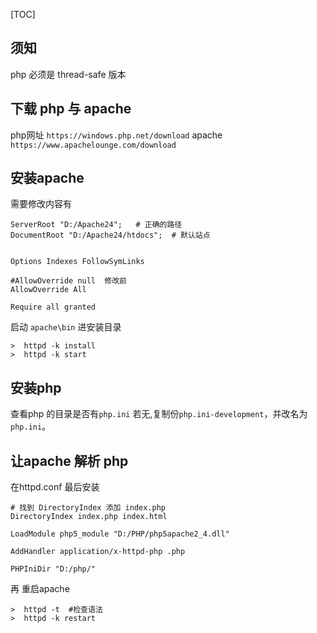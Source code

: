 [TOC]

## 须知
php 必须是 thread-safe 版本

## 下载 php 与 apache
php网址 `https://windows.php.net/download`
apache  `https://www.apachelounge.com/download`


## 安装apache
需要修改内容有
```
ServerRoot "D:/Apache24";   # 正确的路径
DocumentRoot "D:/Apache24/htdocs";  # 默认站点


Options Indexes FollowSymLinks

#AllowOverride null  修改前 
AllowOverride All

Require all granted
```
 启动 `apache\bin`
 进安装目录
 ```
>  httpd -k install
>  httpd -k start   
 ```
 
 ## 安装php
 查看php 的目录是否有`php.ini`
 若无,复制份`php.ini-development`，并改名为`php.ini`。


## 让apache 解析 php
在httpd.conf 最后安装

```
# 找到 DirectoryIndex 添加 index.php
DirectoryIndex index.php index.html

LoadModule php5_module "D:/PHP/php5apache2_4.dll"

AddHandler application/x-httpd-php .php

PHPIniDir "D:/php/"

```
再 重启apache  
```
>  httpd -t  #检查语法
>  httpd -k restart
```